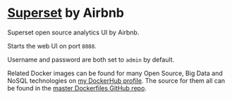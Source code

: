 [Superset](http://airbnb.io/projects/superset/) by Airbnb
=========================================================

Superset open source analytics UI by Airbnb.

Starts the web UI on port `8088`.

Username and password are both set to `admin` by default.

Related Docker images can be found for many Open Source, Big Data and NoSQL technologies on [my DockerHub profile](https://hub.docker.com/r/harisekhon). The source for them all can be found in the [master Dockerfiles GitHub repo](https://github.com/HariSekhon/Dockerfiles/).
